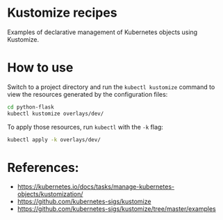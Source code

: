 # Kustomize recipes

Examples of declarative management of Kubernetes objects using Kustomize.

# How to use

Switch to a project directory and run the `kubectl kustomize` command to view
the resources generated by the configuration files:

```bash
cd python-flask
kubectl kustomize overlays/dev/
```

To apply those resources, run `kubectl` with the `-k` flag:

```bash
kubectl apply -k overlays/dev/
```

# References:

* https://kubernetes.io/docs/tasks/manage-kubernetes-objects/kustomization/
* https://github.com/kubernetes-sigs/kustomize
* https://github.com/kubernetes-sigs/kustomize/tree/master/examples
